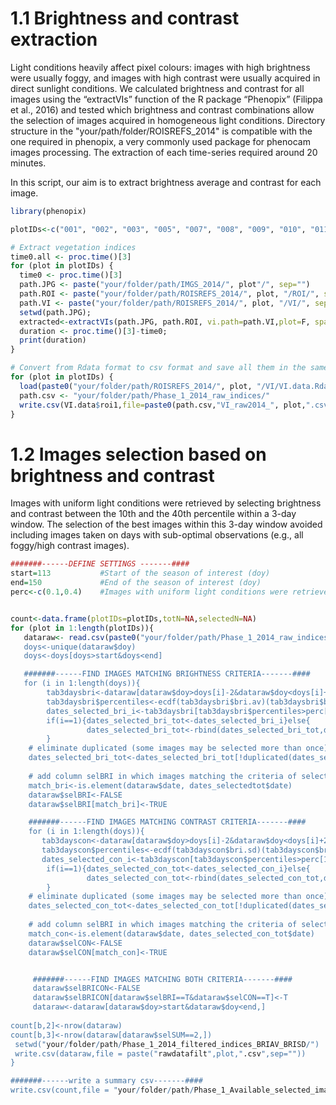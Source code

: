 # 1.1 Brightness and contrast extraction

Light conditions heavily affect pixel colours: images with high brightness were usually foggy, and images with high contrast were usually acquired in direct sunlight conditions. We calculated brightness and contrast for all images using the “extractVIs” function of the R package “Phenopix” (Filippa et al., 2016) and tested which brightness and contrast combinations allow the selection of images acquired in homogeneous light conditions.
Directory structure in the "your/path/folder/ROISREFS_2014" is compatible with the one required in phenopix, a very commonly used package for phenocam images processing. The extraction of each time-series required around 20 minutes.

In this script, our aim is to extract brightness average and contrast for each image.

```r
library(phenopix)

plotIDs<-c("001", "002", "003", "005", "007", "008", "009", "010", "011", "013", "016", "017", "018",  "021", "024", "025", "026", "028", "030", "035", "037", "039", "040", "042", "043", "044" ,"045", "046","048", "049", "051", "053", "054", "056", "057", "058", "059", "060", "062", "064", "065", "067", "070", "071", "073", "074", "075", "077", "079", "080", "081", "082", "083", "084", "085", "088", "090", "091", "092","093", "094", "095", "097", "099", "100", "102", "103", "105", "108", "109", "110", "111", "113", "114", "115", "116", "119", "120", "121", "125", "128", "129", "130", "131", "133", "135", "136", "137", "138")

# Extract vegetation indices
time0.all <- proc.time()[3]
for (plot in plotIDs) {
  time0 <- proc.time()[3]
  path.JPG <- paste("your/folder/path/IMGS_2014/", plot"/", sep="")
  path.ROI <- paste("your/folder/path/ROISREFS_2014/", plot, "/ROI/", sep="")
  path.VI <- paste("your/folder/path/ROISREFS_2014/", plot, "/VI/", sep="")
  setwd(path.JPG);
  extracted<-extractVIs(path.JPG, path.ROI, vi.path=path.VI,plot=F, spatial=F, date.code="yyyymmddHHMM")
  duration <- proc.time()[3]-time0;
  print(duration)
}

# Convert from Rdata format to csv format and save all them in the same folder
for (plot in plotIDs) {
  load(paste0("your/folder/path/ROISREFS_2014/", plot, "/VI/VI.data.Rdata"))
  path.csv <- "your/folder/path/Phase_1_2014_raw_indices/"
  write.csv(VI.data$roi1,file=paste0(path.csv,"VI_raw2014_", plot,".csv"))
}
```
# 1.2 Images selection based on brightness and contrast
Images with uniform light conditions were retrieved by selecting brightness and contrast between the 10th and the 40th percentile within a 3-day window. The selection of the best images within this 3-day window avoided including images taken on days with sub-optimal observations (e.g., all foggy/high contrast images).

```r
#######------DEFINE SETTINGS -------####
start=113           #Start of the season of interest (doy)
end=150             #End of the season of interest (doy)
perc<-c(0.1,0.4)    #Images with uniform light conditions were retrieved by selecting brightness and contrast between the 10th and the 40th percentile in a 3-days window


count<-data.frame(plotIDs=plotIDs,totN=NA,selectedN=NA)
for (plot in 1:length(plotIDs)){
   dataraw<- read.csv(paste0("your/folder/path/Phase_1_2014_raw_indices/"VI_raw2014_", plot,".csv"),encoding="UTF-8",row.names=1 )
   doys<-unique(dataraw$doy)
   doys<-doys[doys>start&doys<end]

   #######------FIND IMAGES MATCHING BRIGHTNESS CRITERIA-------####
   for (i in 1:length(doys)){
        tab3daysbri<-dataraw[dataraw$doy>doys[i]-2&dataraw$doy<doys[i]+2,]
        tab3daysbri$percentiles<-ecdf(tab3daysbri$bri.av)(tab3daysbri$bri.av)
        dates_selected_bri_i<-tab3daysbri[tab3daysbri$percentiles>perc[1]&tab3daysbri$percentiles<perc[2],])
        if(i==1){dates_selected_bri_tot<-dates_selected_bri_i}else{
                 dates_selected_bri_tot<-rbind(dates_selected_bri_tot,dates_selected_bri_i)
        }
    # eliminate duplicated (some images may be selected more than once)
    dates_selected_bri_tot<-dates_selected_bri_tot[!duplicated(dates_selected_bri_tot$date), ]
    
    # add column selBRI in which images matching the criteria of selection for brightness are TRUE 
    match_bri<-is.element(dataraw$date, dates_selectedtot$date)
    dataraw$selBRI<-FALSE
    dataraw$selBRI[match_bri]<-TRUE

    #######------FIND IMAGES MATCHING CONTRAST CRITERIA-------####
    for (i in 1:length(doys)){
       tab3dayscon<-dataraw[dataraw$doy>doys[i]-2&dataraw$doy<doys[i]+2,]
       tab3dayscon$percentiles<-ecdf(tab3dayscon$bri.sd)(tab3dayscon$bri.sd)
       dates_selected_con_i<-tab3dayscon[tab3dayscon$percentiles>perc[1]&tab3dayscon$percentiles<perc[2],])
        if(i==1){dates_selected_con_tot<-dates_selected_con_i}else{
                 dates_selected_con_tot<-rbind(dates_selected_con_tot,dates_selected_con_i)
        }
    # eliminate duplicated (some images may be selected more than once)
    dates_selected_con_tot<-dates_selected_con_tot[!duplicated(dates_selected_con_tot$date), ]
    
    # add column selBRI in which images matching the criteria of selection for brightness are TRUE 
    match_con<-is.element(dataraw$date, dates_selected_con_tot$date)
    dataraw$selCON<-FALSE
    dataraw$selCON[match_con]<-TRUE


     #######------FIND IMAGES MATCHING BOTH CRITERIA-------####
     dataraw$selBRICON<-FALSE
     dataraw$selBRICON[dataraw$selBRI==T&dataraw$selCON==T]<-T
     dataraw<-dataraw[dataraw$doy>start&dataraw$doy<end,]
      
count[b,2]<-nrow(dataraw)
count[b,3]<-nrow(dataraw[dataraw$selSUM==2,])
 setwd("your/folder/path/Phase_1_2014_filtered_indices_BRIAV_BRISD/")
 write.csv(dataraw,file = paste("rawdatafilt",plot,".csv",sep=""))
}

#######------write a summary csv-------####
write.csv(count,file = "your/folder/path/Phase_1_Available_selected_images_per_plot.csv")

```

